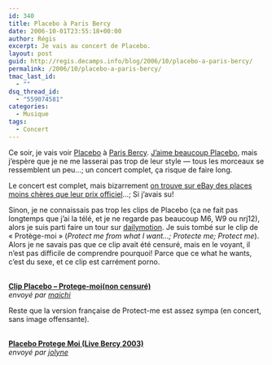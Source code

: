 ```yaml
---
id: 340
title: Placebo à Paris Bercy
date: 2006-10-01T23:55:18+00:00
author: Régis
excerpt: Je vais au concert de Placebo.
layout: post
guid: http://regis.decamps.info/blog/2006/10/placebo-a-paris-bercy/
permalink: /2006/10/placebo-a-paris-bercy/
tmac_last_id:
  - ""
dsq_thread_id:
  - "559074581"
categories:
  - Musique
tags:
  - Concert
---
```

Ce soir, je vais voir [Placebo](http://www.placeboworld.co.uk/) à [Paris Bercy](http://www.bercy.fr/). [J’aime beaucoup Placebo](http://www.last.fm/user/wakaseoo/charts/?charttype=overall&subtype=artist), mais j’espère que je ne me lasserai pas trop de leur style &#8212; tous les morceaux se ressemblent un peu…; un concert complet, ça risque de faire long.

Le concert est complet, mais bizarrement [on trouve sur eBay des places moins chères que leur prix officiel](http://search.ebay.fr/search/search.dll?from=R40&satitle=placebo)…; Si j’avais su!

Sinon, je ne connaissais pas trop les clips de Placebo (ça ne fait pas longtemps que j’ai la télé, et je ne regarde pas beaucoup M6, W9 ou nrj12), alors je suis parti faire un tour sur [dailymotion](http://www.dailymotion.com/). Je suis tombé sur le clip de « Protège-moi » (_Protect me from what I want…; Protecte me; Protect me_). Alors je ne savais pas que ce clip avait été censuré, mais en le voyant, il n’est pas difficile de comprendre pourquoi! Parce que ce what he wants, c’est du sexe, et ce clip est carrément porno. 

<div>
  <br /><b><a href="http://www.dailymotion.com/video/x7cc8_clip-placebo-protegemoinon-censure">Clip Placebo – Protege-moi(non censuré)</a></b><br /><i>envoyé par <a href="http://www.dailymotion.com/maichi">maichi</a></i>
</div>

Reste que la version française de Protect-me est assez sympa (en concert, sans image offensante).

<div>
  <br /><b><a href="http://www.dailymotion.com/video/x5ztr_placebo-protege-moi-live-bercy-2003">Placebo Protege Moi (Live Bercy 2003)</a></b><br /><i>envoyé par <a href="http://www.dailymotion.com/jolyne">jolyne</a></i>
</div>
